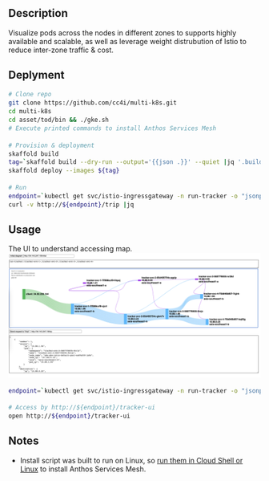 #

## Description
Visualize pods across the nodes in different zones to supports highly available and scalable, as well as leverage weight distrubution of Istio to reduce inter-zone traffic & cost.

## Deplyment

```sh
# Clone repo
git clone https://github.com/cc4i/multi-k8s.git
cd multi-k8s
cd asset/tod/bin && ./gke.sh
# Execute printed commands to install Anthos Services Mesh

# Provision & deployment
skaffold build 
tag=`skaffold build --dry-run --output='{{json .}}' --quiet |jq '.builds[].tag' -r`
skaffold deploy --images ${tag}

# Run
endpoint=`kubectl get svc/istio-ingressgateway -n run-tracker -o "jsonpath={.status.loadBalancer.ingress[0].ip}"`
curl -v http://${endpoint}/trip |jq

```
## Usage
The UI to understand accessing map.
![image info](../images/tracker-ui.png)

```sh
endpoint=`kubectl get svc/istio-ingressgateway -n run-tracker -o "jsonpath={.status.loadBalancer.ingress[0].ip}"`

# Access by http://${endpoint}/tracker-ui
open http://${endpoint}/tracker-ui

```

## Notes
- Install script was built to run on Linux, so [run them in Cloud Shell or Linux](https://cloud.google.com/service-mesh/docs/unified-install/install-dependent-tools#install_required_tools) to install Anthos Services Mesh.
